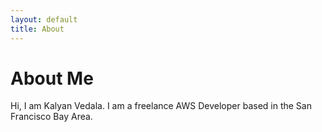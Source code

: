 ```yaml
---
layout: default
title: About
---
```

# About Me

Hi, I am Kalyan Vedala. I am a freelance AWS Developer based in the San Francisco Bay Area.
